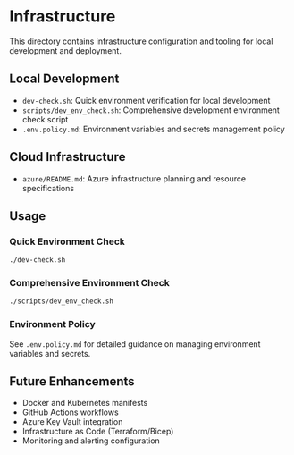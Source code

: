 # Infrastructure

This directory contains infrastructure configuration and tooling for local development and deployment.

## Local Development

- `dev-check.sh`: Quick environment verification for local development
- `scripts/dev_env_check.sh`: Comprehensive development environment check script
- `.env.policy.md`: Environment variables and secrets management policy

## Cloud Infrastructure

- `azure/README.md`: Azure infrastructure planning and resource specifications

## Usage

### Quick Environment Check
```bash
./dev-check.sh
```

### Comprehensive Environment Check
```bash
./scripts/dev_env_check.sh
```

### Environment Policy
See `.env.policy.md` for detailed guidance on managing environment variables and secrets.

## Future Enhancements

- Docker and Kubernetes manifests
- GitHub Actions workflows
- Azure Key Vault integration
- Infrastructure as Code (Terraform/Bicep)
- Monitoring and alerting configuration


